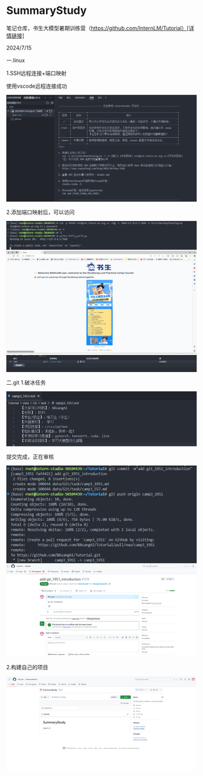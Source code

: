 # SummaryStudy
笔记仓库，书生大模型暑期训练营（https://github.com/InternLM/Tutorial）[详情链接]

2024/7/15

一.linux

1.SSH远程连接+端口映射

使用vscode远程连接成功

![alt text](image-2.png)

2.添加端口映射后，可以访问

![alt text](image-7.png)
![alt text](image-4.png)
![alt text](image-3.png)

二.git
1.破冰任务

![alt text](image-1.png)

提交完成，正在审核

![alt text](image.png)
![alt text](image-5.png)

2.构建自己的项目

![alt text](image-6.png)

